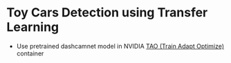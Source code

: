 # Toy Cars Detection using Transfer Learning
* Use pretrained dashcamnet model in NVIDIA [TAO (Train Adapt Optimize)](https://catalog.ngc.nvidia.com/orgs/nvidia/teams/tao/containers/tao-toolkit-tf) container
